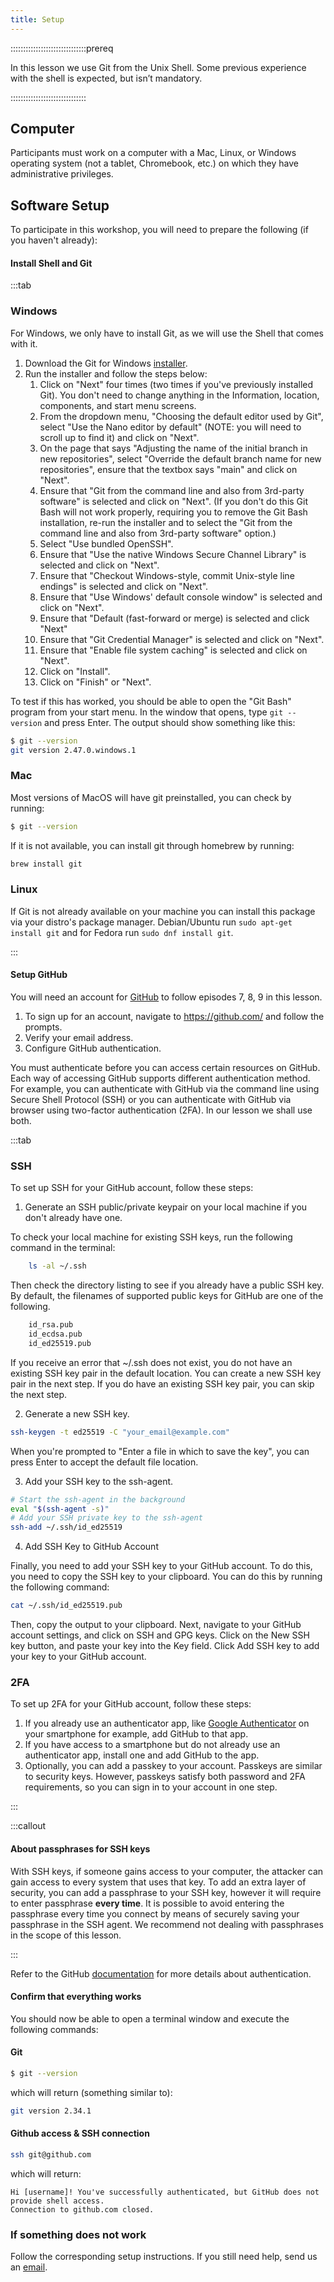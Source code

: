 ```yaml
---
title: Setup
---
```


::::::::::::::::::::::::::::::prereq

In this lesson we use Git from the Unix Shell. Some previous experience with the shell is expected, but isn’t mandatory.

::::::::::::::::::::::::::::::

## Computer

Participants must work on a computer with a Mac, Linux, or Windows operating system (not a tablet, Chromebook, etc.) on which they have administrative privileges.

## Software Setup

To participate in this workshop, you will need to prepare the following (if you haven't already):

#### Install Shell and Git
   
:::tab

### Windows
For Windows, we only have to install Git, as we will use the Shell that comes with it.

1. Download the Git for Windows [installer](https://gitforwindows.org/).
2. Run the installer and follow the steps below:
   1. Click on "Next" four times (two times if you've previously installed Git). You don't need to change anything in the Information, location, components, and start menu screens.
   2. From the dropdown menu, "Choosing the default editor used by Git", select "Use the Nano editor by default" (NOTE: you will need to scroll up to find it) and click on "Next".
   3. On the page that says "Adjusting the name of the initial branch in new repositories", select "Override the default branch name for new repositories", ensure that the textbox says "main" and click on "Next".
   4. Ensure that "Git from the command line and also from 3rd-party software" is selected and click on "Next". (If you don't do this Git Bash will not work properly, requiring you to remove the Git Bash installation, re-run the installer and to select the "Git from the command line and also from 3rd-party software" option.)
   5. Select "Use bundled OpenSSH".
   6. Ensure that "Use the native Windows Secure Channel Library" is selected and click on "Next".
   7. Ensure that "Checkout Windows-style, commit Unix-style line endings" is selected and click on "Next".
   8. Ensure that "Use Windows' default console window" is selected and click on "Next".
   9. Ensure that "Default (fast-forward or merge) is selected and click "Next"
   10. Ensure that "Git Credential Manager" is selected and click on "Next".
   11. Ensure that "Enable file system caching" is selected and click on "Next".
   12. Click on "Install".
   13. Click on "Finish" or "Next". 

To test if this has worked, you should be able to open the "Git Bash" program from your start menu. In the window that opens, type `git --version` and press Enter. The output should show something like this:

```bash
$ git --version
git version 2.47.0.windows.1
```

### Mac  
Most versions of MacOS will have git preinstalled, you can check by running:

```bash
$ git --version
```
If it is not available, you can install git through homebrew by running:

```bash
brew install git
``` 

### Linux
If Git is not already available on your machine you can install this package via your distro's package manager. Debian/Ubuntu run `sudo apt-get install git` and for Fedora run `sudo dnf install git`.

:::
  
#### Setup GitHub 

You will need an account for [GitHub](https://github.com/) to follow episodes 7, 8, 9 in this lesson.

1. To sign up for an account, navigate to https://github.com/ and follow the prompts.
2. Verify your email address.
3. Configure GitHub authentication.

You must authenticate before you can access certain resources on GitHub.
Each way of accessing GitHub supports different authentication method. For example, you can authenticate with GitHub via the command line using Secure Shell Protocol (SSH) or you can authenticate with GitHub via browser using two-factor authentication (2FA). In our lesson we shall use both.

:::tab

### SSH   

To set up SSH for your GitHub account, follow these steps:

1. Generate an SSH public/private keypair on your local machine if you don't already have one.

To check your local machine for existing SSH keys, run the following command in the terminal:

```bash
    ls -al ~/.ssh
```

Then check the directory listing to see if you already have a public SSH key. By default, the filenames of supported public keys for GitHub are one of the following.

```bash
    id_rsa.pub
    id_ecdsa.pub
    id_ed25519.pub
```

If you receive an error that ~/.ssh does not exist, you do not have an existing SSH key pair in the default location. You can create a new SSH key pair in the next step. If you do have an existing SSH key pair, you can skip the next step.

2. Generate a new SSH key.

```bash
ssh-keygen -t ed25519 -C "your_email@example.com"
```
When you're prompted to "Enter a file in which to save the key", you can press Enter to accept the default file location. 

3. Add your SSH key to the ssh-agent.

```bash
# Start the ssh-agent in the background
eval "$(ssh-agent -s)"
# Add your SSH private key to the ssh-agent
ssh-add ~/.ssh/id_ed25519
```

4. Add SSH Key to GitHub Account

Finally, you need to add your SSH key to your GitHub account. To do this, you need to copy the SSH key to your clipboard. You can do this by running the following command:

```bash     
cat ~/.ssh/id_ed25519.pub
```

Then, copy the output to your clipboard. Next, navigate to your GitHub account settings, and click on SSH and GPG keys. Click on the New SSH key button, and paste your key into the Key field. Click Add SSH key to add your key to your GitHub account.

### 2FA 

To set up 2FA for your GitHub account, follow these steps:

1. If you already use an authenticator app, like [Google Authenticator](https://support.google.com/accounts/answer/1066447?hl=en&co=GENIE.Platform%3DiOS&oco=0) on your smartphone for example, add GitHub to that app.
2. If you have access to a smartphone but do not already use an authenticator app, install one and add GitHub to the app.
3. Optionally, you can add a passkey to your account. Passkeys are similar to security keys. However, passkeys satisfy both password and 2FA requirements, so you can sign in to your account in one step.

:::

:::callout

#### About passphrases for SSH keys

With SSH keys, if someone gains access to your computer, the attacker can gain access to every system that uses that key. To add an extra layer of security, you can add a passphrase to your SSH key, however it will require to enter passphrase **every time**. It is possible to avoid entering the passphrase every time you connect by means of securely saving your passphrase in the SSH agent. We recommend not dealing with passphrases in the scope of this lesson. 

:::

Refer to the GitHub [documentation](https://docs.github.com/en/authentication/keeping-your-account-and-data-secure/about-authentication-to-github) for more details about authentication.


#### Confirm that everything works

You should now be able to open a terminal window and execute the following commands:

#### Git

```bash
$ git --version
```
which will return (something similar to):

```bash
git version 2.34.1
```

#### Github access & SSH connection

```bash
ssh git@github.com
```

which will return:

```bashreturning
Hi [username]! You've successfully authenticated, but GitHub does not provide shell access.
Connection to github.com closed.
```

### If something does not work

Follow the corresponding setup instructions. If you still need help, send us an [email](mailto:training@esciencecenter.nl).
